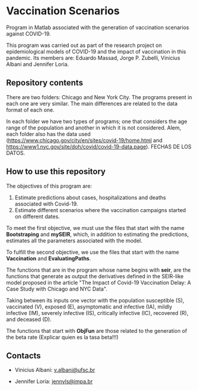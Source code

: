 # Vaccination Scenarios

Program in Matlab associated with the generation of vaccination scenarios against COVID-19.

This program was carried out as part of the research project on epidemiological models of COVID-19 and the impact of vaccination in this pandemic. Its members are: Eduardo Massad, Jorge P. Zubelli, Vinicius Albani and Jennifer Loria.

## Repository contents

There are two folders: Chicago and New York City. The programs present in each one are very similar. The main differences are related to the data format of each one.

In each folder we have two types of programs; one that considers the age range of the population and another in which it is not considered. Alem, each folder also has the data used (https://www.chicago.gov/city/en/sites/covid-19/home.html and https://www1.nyc.gov/site/doh/covid/covid-19-data.page). 
FECHAS DE LOS DATOS.

## How to use this repository

The objectives of this program are:

1. Estimate predictions about cases, hospitalizations and deaths associated with Covid-19.
2. Estimate different scenarios where the vaccination campaigns started on different dates.

To meet the first objective, we must use the files that start with the name **Bootstraping** and **mySEIR**, which, in addition to estimating the predictions, estimates all the parameters associated with the model.

To fulfill the second objective, we use the files that start with the name **Vaccination** and **EvaluatingPaths**.

The functions that are in the program whose name begins with **seir**, are the functions that generate as output the derivatives defined in the SEIR-like model proposed in the article "The Impact of Covid-19 Vaccination Delay: A Case Study with Chicago and NYC Data".

Taking between its inputs one vector with the population susceptible (S), vaccinated (V), exposed (E), asymptomatic and infective (IA), mildly infective (IM), severely infective (IS), critically infective (IC), recovered (R), and deceased (D).

The functions that start with **ObjFun** are those related to the generation of the beta rate (Explicar quien es la tasa beta!!!)


## Contacts

* Vinicius Albani: v.albani@ufsc.br

* Jennifer Loría: jennyls@impa.br

